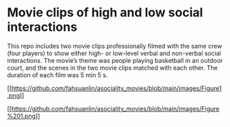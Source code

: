 # Movie clips of high and low social interactions
This repo includes two movie clips professionally filmed with the same crew (four players) to show either high- or low-level verbal and non-verbal social interactions. The movie’s theme was people playing basketball in an outdoor court, and the scenes in the two movie clips matched with each other. The duration of each film was 5 min 5 s.  

[[https://github.com/fahsuanlin/asociality_movies/blob/main/images/Figure1.png]]

[[https://github.com/fahsuanlin/asociality_movies/blob/main/images/Figure%201.png]]
